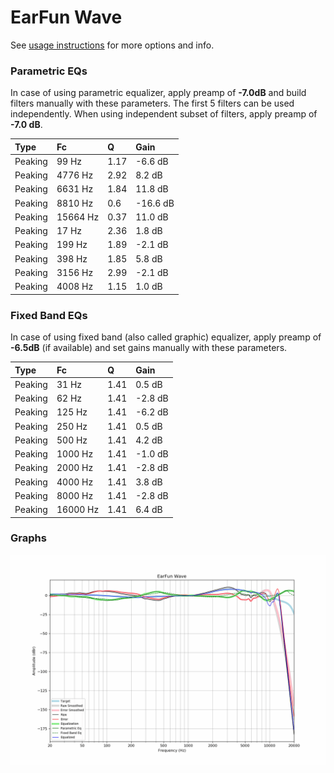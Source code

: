 # EarFun Wave
See [usage instructions](https://github.com/jaakkopasanen/AutoEq#usage) for more options and info.

### Parametric EQs
In case of using parametric equalizer, apply preamp of **-7.0dB** and build filters manually
with these parameters. The first 5 filters can be used independently.
When using independent subset of filters, apply preamp of **-7.0 dB**.

| Type    | Fc       |    Q | Gain     |
|:--------|:---------|:-----|:---------|
| Peaking | 99 Hz    | 1.17 | -6.6 dB  |
| Peaking | 4776 Hz  | 2.92 | 8.2 dB   |
| Peaking | 6631 Hz  | 1.84 | 11.8 dB  |
| Peaking | 8810 Hz  | 0.6  | -16.6 dB |
| Peaking | 15664 Hz | 0.37 | 11.0 dB  |
| Peaking | 17 Hz    | 2.36 | 1.8 dB   |
| Peaking | 199 Hz   | 1.89 | -2.1 dB  |
| Peaking | 398 Hz   | 1.85 | 5.8 dB   |
| Peaking | 3156 Hz  | 2.99 | -2.1 dB  |
| Peaking | 4008 Hz  | 1.15 | 1.0 dB   |

### Fixed Band EQs
In case of using fixed band (also called graphic) equalizer, apply preamp of **-6.5dB**
(if available) and set gains manually with these parameters.

| Type    | Fc       |    Q | Gain    |
|:--------|:---------|:-----|:--------|
| Peaking | 31 Hz    | 1.41 | 0.5 dB  |
| Peaking | 62 Hz    | 1.41 | -2.8 dB |
| Peaking | 125 Hz   | 1.41 | -6.2 dB |
| Peaking | 250 Hz   | 1.41 | 0.5 dB  |
| Peaking | 500 Hz   | 1.41 | 4.2 dB  |
| Peaking | 1000 Hz  | 1.41 | -1.0 dB |
| Peaking | 2000 Hz  | 1.41 | -2.8 dB |
| Peaking | 4000 Hz  | 1.41 | 3.8 dB  |
| Peaking | 8000 Hz  | 1.41 | -2.8 dB |
| Peaking | 16000 Hz | 1.41 | 6.4 dB  |

### Graphs
![](./EarFun%20Wave.png)
